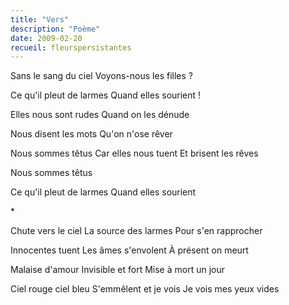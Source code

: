 ```yaml
---
title: "Vers"
description: "Poème"
date: 2009-02-20
recueil: fleurspersistantes
---
```


Sans le sang du ciel
Voyons-nous les filles ?

Ce qu'il pleut de larmes
Quand elles sourient !

Elles nous sont rudes
Quand on les dénude

Nous disent les mots
Qu'on n'ose rêver

Nous sommes têtus
Car elles nous tuent
Et brisent les rêves

Nous sommes têtus

Ce qu'il pleut de larmes
Quand elles sourient

\*

Chute vers le ciel
La source des larmes
Pour s'en rapprocher

Innocentes tuent
Les âmes s'envolent
À présent on meurt

Malaise d'amour
Invisible et fort
Mise à mort un jour

Ciel rouge ciel bleu
S'emmêlent et je vois
Je vois mes yeux vides
